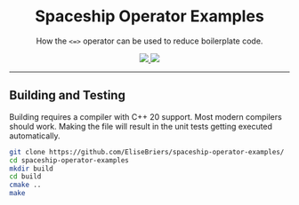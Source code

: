 <h1 align="center">Spaceship Operator Examples</h1>
<p align="center">How the <code><=></code> operator can be used to reduce boilerplate code.<br>
<p align="center">
    <a href="https://github.com/EliseBriers/spaceship-operator-examples/actions/workflows/cmake.yml">
        <img src="https://github.com/EliseBriers/spaceship-operator-examples/actions/workflows/cmake.yml/badge.svg">
    </a>
    <a href="LICENSE">
        <img src="https://img.shields.io/badge/License-MIT-yellow.svg">
    </a>
</p>

***

## Building and Testing
Building requires a compiler with C++ 20 support. Most modern compilers should work. Making the file will result in the unit tests getting executed automatically.
```bash
git clone https://github.com/EliseBriers/spaceship-operator-examples/
cd spaceship-operator-examples
mkdir build
cd build
cmake ..
make
```
